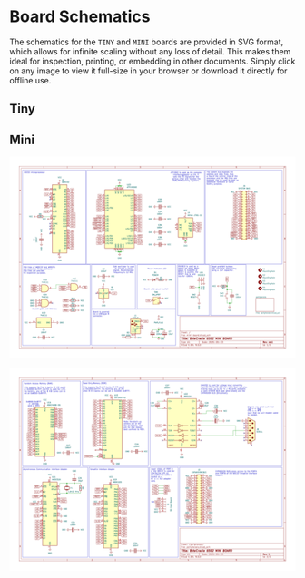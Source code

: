 # Board Schematics

The schematics for the `TINY` and `MINI` boards are provided in SVG format,
which allows for infinite scaling without any loss of detail. This makes them
ideal for inspection, printing, or embedding in other documents. Simply click on
any image to view it full-size in your browser or download it directly for
offline use.

## Tiny

## Mini

[![Circuit schematic of Mini BOARD page 1](../assets/schematics/mini-board-page1.svg)](../assets/schematics/mini-board-page1.svg)


[![Circuit schematic of Mini BOARD page 2](../assets/schematics/mini-board-page2.svg)](../assets/schematics/mini-board-page2.svg)